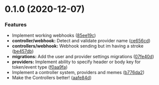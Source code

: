 # 0.1.0 (2020-12-07)


### Features

* Implement working webhooks ([85ee19c](https://github.com/widgetbot-io/hookla/commit/85ee19cf7ded891ce2b6a92b0b98b4217e95e168))
* **controller/webhook:** Detect and validate provider name ([ce656cd](https://github.com/widgetbot-io/hookla/commit/ce656cde76b6e26b33e17024023169d7ca0e4df2))
* **controllers/webhook:** Webhook sending but im having a stroke ([be457db](https://github.com/widgetbot-io/hookla/commit/be457dbae4667359ced0417db920824234a2ccd0))
* **migrations:** Add the user and provider settings migrations ([07fe40d](https://github.com/widgetbot-io/hookla/commit/07fe40d61c1b05ce5e0c1a8a4f1cec6294040a02))
* **providers:** Implement ability to specify header or body key for token/event type ([f0aa9fa](https://github.com/widgetbot-io/hookla/commit/f0aa9fae2a6caf2dbe859c1d17d787468355284f))
* Implement a controller system, providers and memes ([b776da2](https://github.com/widgetbot-io/hookla/commit/b776da2f55814c8abcb349fa71ff57521b3800bf))
* Make the Controllers better! ([aafe84d](https://github.com/widgetbot-io/hookla/commit/aafe84da1fe8fbbe22bba93765e5da127b162ad7))



